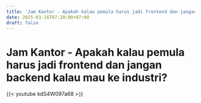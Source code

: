 ```yaml
---
title: 'Jam Kantor - Apakah kalau pemula harus jadi frontend dan jangan backend kalau mau ke industri?'
date: 2025-03-16T07:20:00+07:00
draft: false
---
```


# Jam Kantor - Apakah kalau pemula harus jadi frontend dan jangan backend kalau mau ke industri?

{{< youtube kdS4W097a68 >}}
